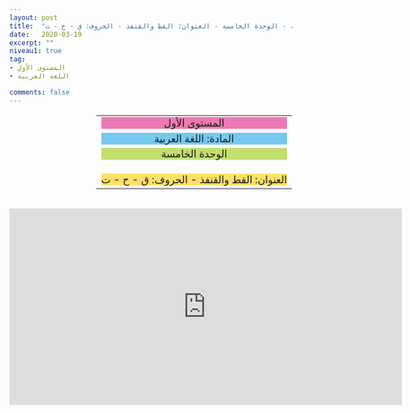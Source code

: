 ```yaml
---
layout: post
title:  "المستوى الأول - مادة اللغة العربية - الوحدة الخامسة - العنوان: القط والقنفذ - الحروف: ق - ح - ت"
date:   2020-03-19
excerpt: ""
niveau1: true
tag:
- المستوى الأول 
- اللغة العربية

comments: false
---
```

<center>
<table dir="rtl" style="width: 100%; text-align: center; font-size: large;"><tbody>
<tr><td><div style="background-color: #ec79b3;"><span>
المستوى الأول
</span></div></td></tr>
<tr><td><div style="background-color: #75c9f0; "><span>
المادة: اللغة العربية
</span></div></td></tr>
<tr><td><div style="background-color: #c2de6e; "><span>
 الوحدة الخامسة

</span></div></td></tr><tr>
<td><div style="background-color: #ffe066; ">
العنوان: القط والقنفذ - الحروف: ق - ح - ت

</div></td></tr>
</tbody></table><br>
<iframe width="700px" height="350px" src="https://www.youtube.com/embed/RxsxgJshWb4?rel=0&controls=1&showinfo=0&modestbranding=1&enablejsapi=1" allowfullscreen frameborder="0" ></iframe>
</center>

